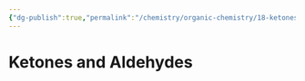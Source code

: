 ```yaml
---
{"dg-publish":true,"permalink":"/chemistry/organic-chemistry/18-ketones-and-aldehydes/","dgHomeLink":true,"dgPassFrontmatter":true}
---
```


# Ketones and Aldehydes
